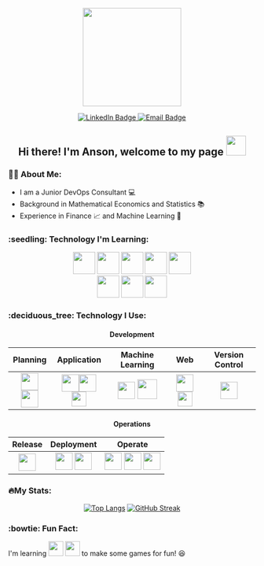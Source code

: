<p align="center"><img src="https://media.giphy.com/media/1GEATImIxEXVR79Dhk/giphy.gif" width="200"/></p>

<p align="center">
  <a href="https://www.linkedin.com/in/ansonwhc">
    <img src="https://img.shields.io/badge/LinkedIn-blue?style=for-the-badge&logo=linkedin&logoColor=white" alt="LinkedIn Badge">
  </a>
  <a href="mailto:ansonchan100@gmail.com">
    <img src="https://img.shields.io/badge/-email-red?style=for-the-badge&logo=gmail&logoColor=white" alt="Email Badge">
  </a>
</p>

<h2 align="center">
  Hi there! I'm Anson, welcome to my page <img src="https://media.giphy.com/media/hvRJCLFzcasrR4ia7z/giphy.gif" width="40">
</h2>

### :man_technologist: About Me:

- I am a Junior DevOps Consultant :computer:  
- Background in Mathematical Economics and Statistics :books:  
- Experience in Finance :chart_with_upwards_trend: and Machine Learning :robot:

<h3>:seedling: Technology I'm Learning:</h3>
<div align="center">
  <img src="https://user-images.githubusercontent.com/94448528/172598707-0e80a705-498d-4c53-b40a-917c610b906f.png" height="45"/>
  <img src="https://user-images.githubusercontent.com/94448528/172598444-be6367e5-e23f-45a5-b8e9-a91e76c23c40.png" height="45"/>
  <img src="https://user-images.githubusercontent.com/94448528/172599137-53bb641f-8780-4bd7-adcb-10c49d058b10.png" height="45"/>
  <img src="https://user-images.githubusercontent.com/94448528/172599320-f2cf04a5-8f08-4871-9849-e9a5b3e4a35f.png" height="45"/>
  <img src="https://user-images.githubusercontent.com/94448528/172606324-5b35ced2-6184-41c3-b0a3-976f645a9dca.png" height="45"/>

  <br>
  <img src="https://user-images.githubusercontent.com/94448528/172599576-fa18bd50-d841-4a1d-9947-e638dcacb9ec.png" height="45"/>
  <img src="https://user-images.githubusercontent.com/94448528/172600688-a02440ef-adcc-4c6a-9136-b7bb1b48f933.png" height="45"/>
  <img src="https://user-images.githubusercontent.com/94448528/172600527-88c03fdd-3355-4de1-9739-8dcac2b643c8.png" height="45"/>
</div>

<h3>:deciduous_tree: Technology I Use:</h3>
<div align="center">
  <h4>Development</h4>
  
  Planning | Application | Machine Learning | Web | Version Control
  :---: | :---: | :---: | :---: | :---:
<img src="https://user-images.githubusercontent.com/94448528/172601636-ed25b438-e6f6-4b72-b2fd-97c68acb24c2.png" height="35"/> <img src="https://user-images.githubusercontent.com/94448528/172601805-27c1d8c2-2d59-42eb-a662-137f00009e7e.png" height="35"/> | <img src="https://user-images.githubusercontent.com/94448528/172823312-134e33f5-54ec-4c0b-8f19-8b1299a8c2f1.png" height="35"/><img src="https://user-images.githubusercontent.com/94448528/172823345-f0378904-36b5-496f-ba87-d0802a2ca3e3.png" height="35"/> <img src="https://user-images.githubusercontent.com/94448528/172602977-7e5ab055-de55-4f53-98b0-41bf21e94b35.png" height="30"/> | <img src="https://user-images.githubusercontent.com/94448528/172603353-e32804de-1270-44ba-b41d-1d6d920f8355.png" height="35"/> <img src="https://user-images.githubusercontent.com/94448528/172603459-baeb208a-3b38-4c53-8dca-a65229b0b061.png" height="40"/> | <img src="https://user-images.githubusercontent.com/94448528/172606307-ee203a3a-ed20-4542-bf8f-bc65bc9e5152.png" height="35"/> <img src="https://user-images.githubusercontent.com/94448528/172606290-eeb52660-4ec5-44e8-abfd-92bb7d267001.png" height="30"/> | <img src="https://user-images.githubusercontent.com/94448528/172615117-0c7e77d7-a4cf-40c9-973d-3dcc4df4b9bc.png" height="35"/>
  
  <h4>Operations</h4>
  
  Release | Deployment | Operate
  :---: | :---: | :---:
<img src="https://user-images.githubusercontent.com/94448528/172811003-bd9f11e8-6321-42c2-9422-f5544faa6dce.png" height="35"/> | <img src="https://user-images.githubusercontent.com/94448528/172599137-53bb641f-8780-4bd7-adcb-10c49d058b10.png" height="35"/> <img src="https://user-images.githubusercontent.com/94448528/172599320-f2cf04a5-8f08-4871-9849-e9a5b3e4a35f.png" height="35"/> | <img src="https://user-images.githubusercontent.com/94448528/172599576-fa18bd50-d841-4a1d-9947-e638dcacb9ec.png" height="35"/> <img src="https://user-images.githubusercontent.com/94448528/172600688-a02440ef-adcc-4c6a-9136-b7bb1b48f933.png" height="35"/> <img src="https://user-images.githubusercontent.com/94448528/172600527-88c03fdd-3355-4de1-9739-8dcac2b643c8.png" height="35"/>

<!--   <h4>Development</h4>
  <h5>Planning</h5>
  <img src="https://user-images.githubusercontent.com/94448528/172601636-ed25b438-e6f6-4b72-b2fd-97c68acb24c2.png" height="35"/> 
  <img src="https://user-images.githubusercontent.com/94448528/172601805-27c1d8c2-2d59-42eb-a662-137f00009e7e.png" height="35"/>
  </h2>
  
  <h5>Application</h5>
  <img src="https://user-images.githubusercontent.com/94448528/172602977-7e5ab055-de55-4f53-98b0-41bf21e94b35.png" height="35"/>
  
  <h5>Machine Learning</h5>
  <img src="https://user-images.githubusercontent.com/94448528/172603353-e32804de-1270-44ba-b41d-1d6d920f8355.png" height="35"/>
  <img src="https://user-images.githubusercontent.com/94448528/172603459-baeb208a-3b38-4c53-8dca-a65229b0b061.png" height="35"/>

  <h5>Web</h5>
  <img src="https://user-images.githubusercontent.com/94448528/172606307-ee203a3a-ed20-4542-bf8f-bc65bc9e5152.png" height="35"/>
  <img src="https://user-images.githubusercontent.com/94448528/172606290-eeb52660-4ec5-44e8-abfd-92bb7d267001.png" height="30"/>

  <h5>Version Control</h5>
  <img src="https://user-images.githubusercontent.com/94448528/172615117-0c7e77d7-a4cf-40c9-973d-3dcc4df4b9bc.png" height="35"/> -->
  
  
<!--   <h4>Release</h4>
  <img src="" height="50"/>
  Jenkins
  
  <h4>Deployment</h4>
  <img src="" height="50"/>
  <img src="" height="50"/>
  Docker, AWS
  
  <h4>Operate</h4>
  <img src="" height="50"/>
  <img src="" height="50"/>
  <img src="" height="50"/>
  Ansible, Terraform, Kubernetes -->
</div>

<!-- - 🔭 I’m currently working on ... -->
<!-- - 🌱 I’m currently learning ... -->
<!-- - 👯 I’m looking to collaborate on ... -->
<!-- - 🤔 I’m looking for help with ... -->
<!-- - 💬 Ask me about ... -->
<!-- - 📫 How to reach me:  -->
<!-- - 😄 Pronouns: ... -->
<!-- - ⚡ Fun fact: ... -->

### :fire:My Stats:
<div align="center">
  
  [![Top Langs](https://github-readme-stats.vercel.app/api/top-langs/?username=ansonwhc&layout=compact&theme=vision-friendly-dark&hide=tex,html)](https://github.com/anuraghazra/github-readme-stats)
  [![GitHub Streak](http://github-readme-streak-stats.herokuapp.com?user=ansonwhc&theme=dark&hide_border=true&stroke=3CBCDD&dates=D4DDB4)](https://git.io/streak-stats)

</div>


### :bowtie: Fun Fact:
I'm learning <img src="https://user-images.githubusercontent.com/94448528/172817085-aae28648-920b-4e09-8c14-a254bff17ff0.png" height="30"/> <img src="https://user-images.githubusercontent.com/94448528/172816679-ed036a2d-32fc-42b5-94fd-cca24d2bca05.png" height="30"/> to make some games for fun! :laughing:

